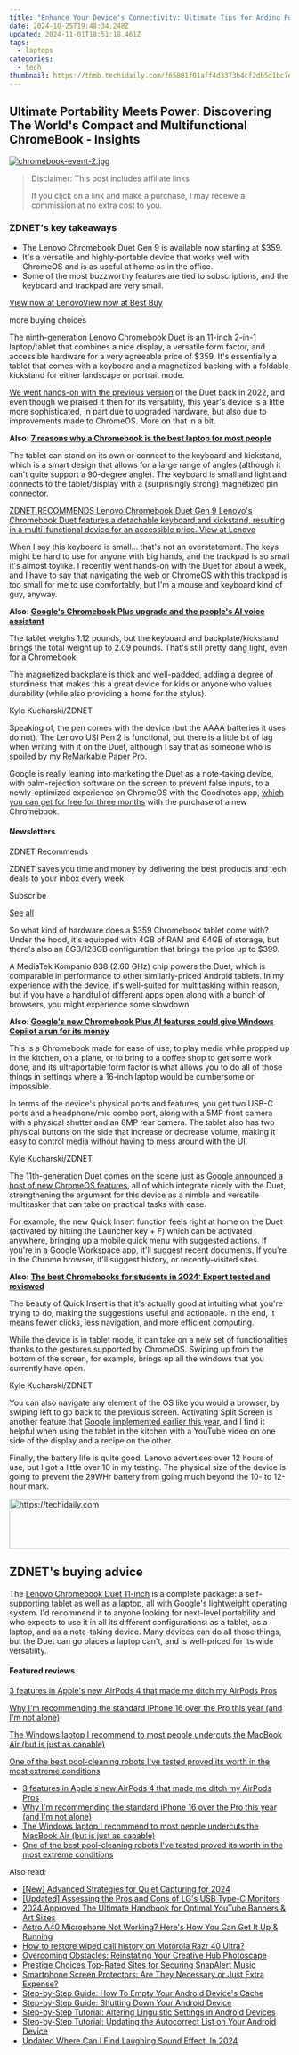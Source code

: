```yaml
---
title: "Enhance Your Device's Connectivity: Ultimate Tips for Adding Ports to MacBook & iPad Pro | ZDNET Insights"
date: 2024-10-25T19:48:34.248Z
updated: 2024-11-01T18:51:18.461Z
tags:
  - laptops
categories:
  - tech
thumbnail: https://thmb.techidaily.com/f65801f01aff4d3373b4cf2db5d1bc7ed704b50a070459838ec79267fdebcd19.jpg
---
```


## Ultimate Portability Meets Power: Discovering The World's Compact and Multifunctional ChromeBook - Insights

[![chromebook-event-2.jpg](https://www.zdnet.com/a/img/2024/09/30/858e7eeb-8588-465c-b751-0d6b127f89cb/chromebook-event-2.jpg)](https://shop-links.co/link/?url=https%3A%2F%2Fwww.lenovo.com%2Fus%2Fen%2Fp%2Flaptops%2Flenovo%2Flenovo-edu-chromebooks%2Flenovo-chromebook-duet-gen-9-11-inch-mediatek%2F83hh0001us%3F&publisher_slug=itechdaily19598&exclusive=1) 

>  Disclaimer: This post includes affiliate links
>
>  If you click on a link and make a purchase, I may receive a commission at no extra cost to you.
>

### ZDNET's key takeaways

* The Lenovo Chromebook Duet Gen 9 is available now starting at $359.
* It's a versatile and highly-portable device that works well with ChromeOS and is as useful at home as in the office.
* Some of the most buzzworthy features are tied to subscriptions, and the keyboard and trackpad are very small.

[View now at Lenovo](https://shop-links.co/link/?url=https%3A%2F%2Fwww.lenovo.com%2Fus%2Fen%2Fp%2Flaptops%2Flenovo%2Flenovo-edu-chromebooks%2Flenovo-chromebook-duet-gen-9-11-inch-mediatek%2F83hh0001us%3F&publisher_slug=itechdaily19598&exclusive=1)[View now at Best Buy](https://shop-links.co/link/?url=https%3A%2F%2Fwww.bestbuy.com%2Fsite%2Flenovo-duet-11-chromebook-11-2k-lcd-touchscreen-2-in-1-tablet-mediatek-kompanio-4gb-memory-128gb-emmc-with-keyboard-luna-gray%2F6597397.p%3F&publisher_slug=itechdaily19598&exclusive=1)

more buying choices 

The ninth-generation [Lenovo Chromebook Duet](https://shop-links.co/link/?url=https%3A%2F%2Fwww.lenovo.com%2Fus%2Fen%2Fp%2Flaptops%2Flenovo%2Flenovo-edu-chromebooks%2Flenovo-chromebook-duet-gen-9-11-inch-mediatek%2Flen101l0047%23features&publisher_slug=itechdaily19598&exclusive=1) is an 11-inch 2-in-1 laptop/tablet that combines a nice display, a versatile form factor, and accessible hardware for a very agreeable price of $359\. It's essentially a tablet that comes with a keyboard and a magnetized backing with a foldable kickstand for either landscape or portrait mode. 

[We went hands-on with the previous version](https://www.zdnet.com/article/lenovo-chromebook-duet-3-review/) of the Duet back in 2022, and even though we praised it then for its versatility, this year's device is a little more sophisticated, in part due to upgraded hardware, but also due to improvements made to ChromeOS. More on that in a bit.

**Also: [7 reasons why a Chromebook is the best laptop for most people](https://www.zdnet.com/article/7-reasons-why-a-chromebook-is-the-best-laptop-for-most-people/)**

The tablet can stand on its own or connect to the keyboard and kickstand, which is a smart design that allows for a large range of angles (although it can't quite support a 90-degree angle). The keyboard is small and light and connects to the tablet/display with a (surprisingly strong) magnetized pin connector.

[ZDNET RECOMMENDS Lenovo Chromebook Duet Gen 9 Lenovo's Chromebook Duet features a detachable keyboard and kickstand, resulting in a multi-functional device for an accessible price. View at Lenovo](https://shop-links.co/link/?url=https%3A%2F%2Fwww.lenovo.com%2Fus%2Fen%2Fp%2Flaptops%2Flenovo%2Flenovo-edu-chromebooks%2Flenovo-chromebook-duet-gen-9-11-inch-mediatek%2Flen101l0047%23features&publisher_slug=itechdaily19598&exclusive=1)

When I say this keyboard is small… that's not an overstatement. The keys might be hard to use for anyone with big hands, and the trackpad is so small it's almost toylike. I recently went hands-on with the Duet for about a week, and I have to say that navigating the web or ChromeOS with this trackpad is too small for me to use comfortably, but I'm a mouse and keyboard kind of guy, anyway.

**Also: [Google's Chromebook Plus upgrade and the people's AI voice assistant](https://www.zdnet.com/article/googles-chromebook-plus-upgrade-and-the-peoples-ai-voice-assistant/)**

The tablet weighs 1.12 pounds, but the keyboard and backplate/kickstand brings the total weight up to 2.09 pounds. That's still pretty dang light, even for a Chromebook.

The magnetized backplate is thick and well-padded, adding a degree of sturdiness that makes this a great device for kids or anyone who values durability (while also providing a home for the stylus).

Kyle Kucharski/ZDNET

Speaking of, the pen comes with the device (but the AAAA batteries it uses do not). The Lenovo USI Pen 2 is functional, but there is a little bit of lag when writing with it on the Duet, although I say that as someone who is spoiled by my [ReMarkable Paper Pro](https://www.zdnet.com/article/i-used-remarkables-new-colored-e-ink-tablet-for-two-weeks-and-cant-go-back-to-real-paper/).

Google is really leaning into marketing the Duet as a note-taking device, with palm-rejection software on the screen to prevent false inputs, to a newly-optimized experience on ChromeOS with the Goodnotes app, [which you can get for free for three months](https://www.google.com/chromebook/perks/) with the purchase of a new Chromebook.

#### Newsletters

ZDNET Recommends

ZDNET saves you time and money by delivering the best products and tech deals to your inbox every week.

 Subscribe

[See all](https://www.zdnet.com/newsletters/)

So what kind of hardware does a $359 Chromebook tablet come with? Under the hood, it's equipped with 4GB of RAM and 64GB of storage, but there's also an 8GB/128GB configuration that brings the price up to $399.

A MediaTek Kompanio 838 (2.60 GHz) chip powers the Duet, which is comparable in performance to other similarly-priced Android tablets. In my experience with the device, it's well-suited for multitasking within reason, but if you have a handful of different apps open along with a bunch of browsers, you might experience some slowdown.

**Also: [Google's new Chromebook Plus AI features could give Windows Copilot a run for its money](https://www.zdnet.com/article/googles-new-chromebook-plus-ai-features-could-give-windows-copilot-a-run-for-its-money/)**

This is a Chromebook made for ease of use, to play media while propped up in the kitchen, on a plane, or to bring to a coffee shop to get some work done, and its ultraportable form factor is what allows you to do all of those things in settings where a 16-inch laptop would be cumbersome or impossible.

In terms of the device's physical ports and features, you get two USB-C ports and a headphone/mic combo port, along with a 5MP front camera with a physical shutter and an 8MP rear camera. The tablet also has two physical buttons on the side that increase or decrease volume, making it easy to control media without having to mess around with the UI. 

Kyle Kucharski/ZDNET

The 11th-generation Duet comes on the scene just as [Google announced a host of new ChromeOS features](https://www.zdnet.com/article/googles-new-chromebook-plus-ai-features-could-give-windows-copilot-a-run-for-its-money/), all of which integrate nicely with the Duet, strengthening the argument for this device as a nimble and versatile multitasker that can take on practical tasks with ease.

For example, the new Quick Insert function feels right at home on the Duet (activated by hitting the Launcher key + F) which can be activated anywhere, bringing up a mobile quick menu with suggested actions. If you're in a Google Workspace app, it'll suggest recent documents. If you're in the Chrome browser, it'll suggest history, or recently-visited sites. 

**Also: [The best Chromebooks for students in 2024: Expert tested and reviewed](https://www.zdnet.com/article/best-chromebook-for-students/)**

The beauty of Quick Insert is that it's actually good at intuiting what you're trying to do, making the suggestions useful and actionable. In the end, it means fewer clicks, less navigation, and more efficient computing. 

While the device is in tablet mode, it can take on a new set of functionalities thanks to the gestures supported by ChromeOS. Swiping up from the bottom of the screen, for example, brings up all the windows that you currently have open.

Kyle Kucharski/ZDNET

You can also navigate any element of the OS like you would a browser, by swiping left to go back to the previous screen. Activating Split Screen is another feature that [Google implemented earlier this year](https://www.zdnet.com/article/chromeos-finally-steals-a-useful-multitasking-feature-from-windows-and-macos/), and I find it helpful when using the tablet in the kitchen with a YouTube video on one side of the display and a recipe on the other. 

Finally, the battery life is quite good. Lenovo advertises over 12 hours of use, but I got a little over 10 in my testing. The physical size of the device is going to prevent the 29WHr battery from going much beyond the 10- to 12-hour mark. 

<!-- affiliate ads begin -->
<a href="https://appsumo.8odi.net/c/5597632/2105866/7443" target="_top" id="2105866">
  <img src="//a.impactradius-go.com/display-ad/7443-2105866" border="0" alt="https://techidaily.com" width="728" height="90"/>
</a>
<img height="0" width="0" src="https://appsumo.8odi.net/i/5597632/2105866/7443" style="position:absolute;visibility:hidden;" border="0" />
<!-- affiliate ads end -->

## ZDNET's buying advice

The [Lenovo Chromebook Duet 11-inch](https://shop-links.co/link/?url=https%3A%2F%2Fwww.lenovo.com%2Fus%2Fen%2Fp%2Flaptops%2Flenovo%2Flenovo-edu-chromebooks%2Flenovo-chromebook-duet-gen-9-11-inch-mediatek%2Flen101l0047%23features&publisher_slug=itechdaily19598&exclusive=1) is a complete package: a self-supporting tablet as well as a laptop, all with Google's lightweight operating system. I'd recommend it to anyone looking for next-level portability and who expects to use it in all its different configurations: as a tablet, as a laptop, and as a note-taking device. Many devices can do all those things, but the Duet can go places a laptop can't, and is well-priced for its wide versatility. 

#### Featured reviews

[3 features in Apple's new AirPods 4 that made me ditch my AirPods Pros](https://www.zdnet.com/article/3-features-in-apples-new-airpods-4-that-made-me-ditch-my-airpods-pros/ "3 features in Apple's new AirPods 4 that made me ditch my AirPods Pros")

[Why I'm recommending the standard iPhone 16 over the Pro this year (and I'm not alone)](https://www.zdnet.com/article/why-im-recommending-the-standard-iphone-16-over-the-pro-this-year-and-im-not-alone/ "Why I'm recommending the standard iPhone 16 over the Pro this year (and I'm not alone)")

[The Windows laptop I recommend to most people undercuts the MacBook Air (but is just as capable)](https://www.zdnet.com/article/the-windows-laptop-i-recommend-to-most-people-undercuts-the-macbook-air-and-its-on-sale/ "The Windows laptop I recommend to most people undercuts the MacBook Air (but is just as capable)")

[One of the best pool-cleaning robots I've tested proved its worth in the most extreme conditions](https://www.zdnet.com/article/one-of-the-best-pool-cleaning-robots-ive-tested-is-450-off-for-prime-day/ "One of the best pool-cleaning robots I've tested proved its worth in the most extreme conditions")

* [3 features in Apple's new AirPods 4 that made me ditch my AirPods Pros](https://www.zdnet.com/article/3-features-in-apples-new-airpods-4-that-made-me-ditch-my-airpods-pros/ "3 features in Apple's new AirPods 4 that made me ditch my AirPods Pros")
* [Why I'm recommending the standard iPhone 16 over the Pro this year (and I'm not alone)](https://www.zdnet.com/article/why-im-recommending-the-standard-iphone-16-over-the-pro-this-year-and-im-not-alone/ "Why I'm recommending the standard iPhone 16 over the Pro this year (and I'm not alone)")
* [The Windows laptop I recommend to most people undercuts the MacBook Air (but is just as capable)](https://www.zdnet.com/article/the-windows-laptop-i-recommend-to-most-people-undercuts-the-macbook-air-and-its-on-sale/ "The Windows laptop I recommend to most people undercuts the MacBook Air (but is just as capable)")
* [One of the best pool-cleaning robots I've tested proved its worth in the most extreme conditions](https://www.zdnet.com/article/one-of-the-best-pool-cleaning-robots-ive-tested-is-450-off-for-prime-day/ "One of the best pool-cleaning robots I've tested proved its worth in the most extreme conditions")

<ins class="adsbygoogle"
     style="display:block"
     data-ad-format="autorelaxed"
     data-ad-client="ca-pub-7571918770474297"
     data-ad-slot="1223367746"></ins>

<ins class="adsbygoogle"
     style="display:block"
     data-ad-client="ca-pub-7571918770474297"
     data-ad-slot="8358498916"
     data-ad-format="auto"
     data-full-width-responsive="true"></ins>

<span class="atpl-alsoreadstyle">Also read:</span>
<div><ul>
<li><a href="https://video-capture.techidaily.com/new-advanced-strategies-for-quiet-capturing-for-2024/"><u>[New] Advanced Strategies for Quiet Capturing for 2024</u></a></li>
<li><a href="https://vp-tips.techidaily.com/updated-assessing-the-pros-and-cons-of-lgs-usb-type-c-monitors/"><u>[Updated] Assessing the Pros and Cons of LG's USB Type-C Monitors</u></a></li>
<li><a href="https://youtube-help.techidaily.com/2024-approved-the-ultimate-handbook-for-optimal-youtube-banners-and-art-sizes/"><u>2024 Approved The Ultimate Handbook for Optimal YouTube Banners & Art Sizes</u></a></li>
<li><a href="https://common-error.techidaily.com/1723207741788-astro-a40-microphone-not-working-heres-how-you-can-get-it-up-and-running/"><u>Astro A40 Microphone Not Working? Here's How You Can Get It Up & Running</u></a></li>
<li><a href="https://blog-min.techidaily.com/how-to-restore-wiped-call-history-on-motorola-razr-40-ultra-by-fonelab-android-recover-call-logs/"><u>How to restore wiped call history on Motorola Razr 40 Ultra?</u></a></li>
<li><a href="https://win11-tips.techidaily.com/overcoming-obstacles-reinstating-your-creative-hub-photoscape/"><u>Overcoming Obstacles: Reinstating Your Creative Hub Photoscape</u></a></li>
<li><a href="https://extra-lessons.techidaily.com/prestige-choices-top-rated-sites-for-securing-snapalert-music/"><u>Prestige Choices Top-Rated Sites for Securing SnapAlert Music</u></a></li>
<li><a href="https://hardware-reviews.techidaily.com/smartphone-screen-protectors-are-they-necessary-or-just-extra-expense/"><u>Smartphone Screen Protectors: Are They Necessary or Just Extra Expense?</u></a></li>
<li><a href="https://hardware-reviews.techidaily.com/step-by-step-guide-how-to-empty-your-android-devices-cache/"><u>Step-by-Step Guide: How To Empty Your Android Device's Cache</u></a></li>
<li><a href="https://hardware-reviews.techidaily.com/step-by-step-guide-shutting-down-your-android-device/"><u>Step-by-Step Guide: Shutting Down Your Android Device</u></a></li>
<li><a href="https://hardware-reviews.techidaily.com/step-by-step-tutorial-altering-linguistic-settings-in-android-devices/"><u>Step-by-Step Tutorial: Altering Linguistic Settings in Android Devices</u></a></li>
<li><a href="https://hardware-reviews.techidaily.com/step-by-step-tutorial-updating-the-autocorrect-list-on-your-android-device/"><u>Step-by-Step Tutorial: Updating the Autocorrect List on Your Android Device</u></a></li>
<li><a href="https://audio-editing.techidaily.com/updated-where-can-i-find-laughing-sound-effect-in-2024/"><u>Updated Where Can I Find Laughing Sound Effect, In 2024</u></a></li>
</ul></div>

